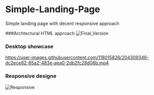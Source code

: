 # Simple-Landing-Page
Simple landing page with decent responsive approach

###Archtectural HTML approach
![Final_Version](https://user-images.githubusercontent.com/118015826/204308373-b9d44160-dfc2-40d2-8afc-16a330c45908.png)

### Desktop showcase
https://user-images.githubusercontent.com/118015826/204309346-dc2ece82-85a2-483e-aea0-2db2fc28d08b.mp4

### Responsive designe
![Responsive](https://user-images.githubusercontent.com/118015826/204309675-4f345c6c-2a84-401d-95b9-9ad48304da94.png)
